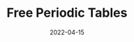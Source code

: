 ---
title: Free Periodic Tables
source: https://github.com/ZacharyCrespin/periodic-tables
sourceType: github
live: https://periodictables.zacharyc.site
tech:
  - 11ty
  - Figma
featured: false
img: code/periodictables.png
date: 2022-04-15
---